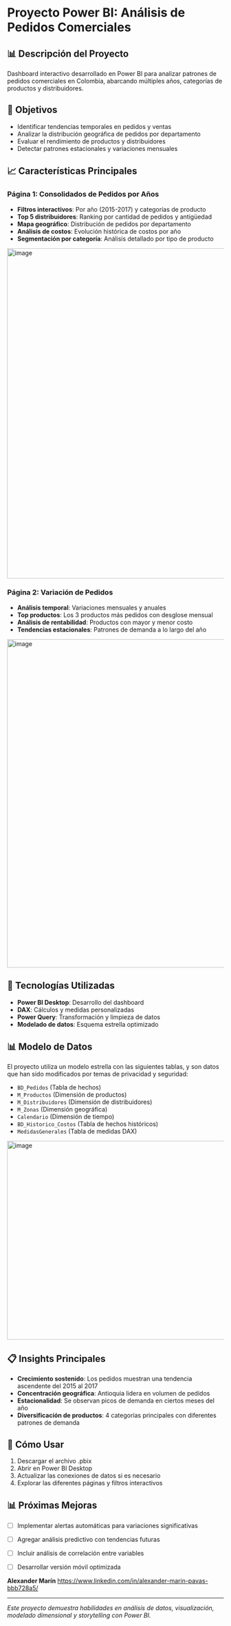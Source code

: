# Proyecto Power BI: Análisis de Pedidos Comerciales

## 📊 Descripción del Proyecto
Dashboard interactivo desarrollado en Power BI para analizar patrones de pedidos comerciales en Colombia, abarcando múltiples años, categorías de productos y distribuidores.

## 🎯 Objetivos
- Identificar tendencias temporales en pedidos y ventas
- Analizar la distribución geográfica de pedidos por departamento
- Evaluar el rendimiento de productos y distribuidores
- Detectar patrones estacionales y variaciones mensuales

## 📈 Características Principales

### Página 1: Consolidados de Pedidos por Años
- **Filtros interactivos**: Por año (2015-2017) y categorías de producto
- **Top 5 distribuidores**: Ranking por cantidad de pedidos y antigüedad
- **Mapa geográfico**: Distribución de pedidos por departamento
- **Análisis de costos**: Evolución histórica de costos por año
- **Segmentación por categoría**: Análisis detallado por tipo de producto
<img width="1626" height="766" alt="image" src="https://github.com/user-attachments/assets/24c0da54-d8cb-4a4d-8244-6331dbb8af41" />

### Página 2: Variación de Pedidos
- **Análisis temporal**: Variaciones mensuales y anuales
- **Top productos**: Los 3 productos más pedidos con desglose mensual
- **Análisis de rentabilidad**: Productos con mayor y menor costo
- **Tendencias estacionales**: Patrones de demanda a lo largo del año
<img width="1598" height="762" alt="image" src="https://github.com/user-attachments/assets/5fae3e4a-3387-47aa-bb09-b37de0cae286" />

## 🔧 Tecnologías Utilizadas
- **Power BI Desktop**: Desarrollo del dashboard
- **DAX**: Cálculos y medidas personalizadas
- **Power Query**: Transformación y limpieza de datos
- **Modelado de datos**: Esquema estrella optimizado

## 📊 Modelo de Datos
El proyecto utiliza un modelo estrella con las siguientes tablas, y son datos que han sido modificados por temas de privacidad y seguridad:
- `BD_Pedidos` (Tabla de hechos)
- `M_Productos` (Dimensión de productos)
- `M_Distribuidores` (Dimensión de distribuidores)
- `M_Zonas` (Dimensión geográfica)
- `Calendario` (Dimensión de tiempo)
- `BD_Historico_Costos` (Tabla de hechos históricos)
- `MedidasGenerales` (Tabla de medidas DAX)
<img width="1061" height="461" alt="image" src="https://github.com/user-attachments/assets/54abe833-8b86-4e76-ad73-a9490382b9cf" />

## 📋 Insights Principales
- **Crecimiento sostenido**: Los pedidos muestran una tendencia ascendente del 2015 al 2017
- **Concentración geográfica**: Antioquia lidera en volumen de pedidos
- **Estacionalidad**: Se observan picos de demanda en ciertos meses del año
- **Diversificación de productos**: 4 categorías principales con diferentes patrones de demanda

## 🚀 Cómo Usar
1. Descargar el archivo .pbix
2. Abrir en Power BI Desktop
3. Actualizar las conexiones de datos si es necesario
4. Explorar las diferentes páginas y filtros interactivos

## 📊 Próximas Mejoras
- [ ] Implementar alertas automáticas para variaciones significativas
- [ ] Agregar análisis predictivo con tendencias futuras
- [ ] Incluir análisis de correlación entre variables
- [ ] Desarrollar versión móvil optimizada


**Alexander Marín**
https://www.linkedin.com/in/alexander-marin-pavas-bbb728a5/


---

*Este proyecto demuestra habilidades en análisis de datos, visualización, modelado dimensional y storytelling con Power BI.*
